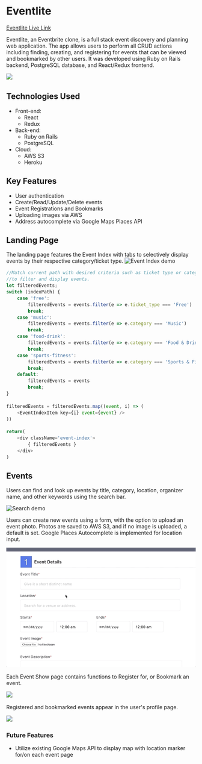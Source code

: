 # Eventlite

[Eventlite Live Link](https://eventlite-fsp.herokuapp.com)

Eventlite, an Eventbrite clone, is a full stack event discovery and planning web application. The app allows users to perform all CRUD actions including finding, creating, and registering for events that can be viewed and bookmarked by other users. It was developed using Ruby on Rails backend, PostgreSQL database, and React/Redux frontend.

<img src="app/assets/images/eventlite-home.png"/>

## Technologies Used
- Front-end:
  - React
  - Redux
- Back-end:
  - Ruby on Rails
  - PostgreSQL
- Cloud:
  - AWS S3
  - Heroku

## Key Features
- User authentication
- Create/Read/Update/Delete events
- Event Registrations and Bookmarks
- Uploading images via AWS
- Address autocomplete via Google Maps Places API

## Landing Page

The landing page features the Event Index with tabs to selectively display events by their respective category/ticket type.
![Event Index demo](app/assets/images/eventlite-index.gif)

```javascript
//Match current path with desired criteria such as ticket type or category
//to filter and display events.
let filteredEvents;
switch (indexPath) {
    case 'free':
        filteredEvents = events.filter(e => e.ticket_type === 'Free')
        break;
    case 'music':
        filteredEvents = events.filter(e => e.category === 'Music')
        break;
    case 'food-drink':
        filteredEvents = events.filter(e => e.category === 'Food & Drink')
        break;
    case 'sports-fitness':
        filteredEvents = events.filter(e => e.category === 'Sports & Fitness')
        break;
    default:
        filteredEvents = events
        break;
}

filteredEvents = filteredEvents.map((event, i) => (
    <EventIndexItem key={i} event={event} />
))

return(
    <div className='event-index'>
        { filteredEvents }
    </div>
)
```

## Events

Users can find and look up events by title, category, location, organizer name, and other keywords using the search bar.

![Search demo](app/assets/images/search-demo.gif)


Users can create new events using a form, with the option to upload an event photo. Photos are saved to AWS S3, and if no image is uploaded, a default is set. Google Places Autocomplete is implemented for location input.

![Autocomplete demo](app/assets/images/autocomplete-demo1.gif)


Each Event Show page contains functions to Register for, or Bookmark an event.

<img src='https://eventlite-fsp-dev.s3-us-west-1.amazonaws.com/readme-eventshow.png' />


Registered and bookmarked events appear in the user's profile page.

<img src='https://eventlite-fsp-dev.s3-us-west-1.amazonaws.com/readme-usershow.png' />


### Future Features
- Utilize existing Google Maps API to display map with location marker for/on each event page
